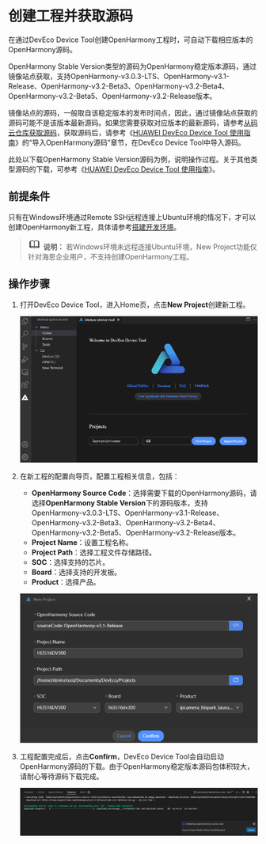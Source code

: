 # 创建工程并获取源码


在通过DevEco Device Tool创建OpenHarmony工程时，可自动下载相应版本的OpenHarmony源码。

OpenHarmony Stable Version类型的源码为OpenHarmony稳定版本源码，通过镜像站点获取，支持OpenHarmony-v3.0.3-LTS、OpenHarmony-v3.1-Release、OpenHarmony-v3.2-Beta3、OpenHarmony-v3.2-Beta4、OpenHarmony-v3.2-Beta5、OpenHarmony-v3.2-Release版本。

镜像站点的源码，一般取自该稳定版本的发布时间点，因此，通过镜像站点获取的源码可能不是该版本最新源码。如果您需要获取对应版本的最新源码，请参考[从码云仓库获取源码](../get-code/sourcecode-acquire.md)，获取源码后，请参考《[HUAWEI DevEco Device Tool 使用指南](https://device.harmonyos.com/cn/docs/documentation/guide/service_introduction-0000001050166905)》的“导入OpenHarmony源码”章节，在DevEco Device Tool中导入源码。

此处以下载OpenHarmony Stable Version源码为例，说明操作过程。关于其他类型源码的下载，可参考《[HUAWEI DevEco Device Tool 使用指南](https://device.harmonyos.com/cn/docs/documentation/guide/service_introduction-0000001050166905)》。


## 前提条件

只有在Windows环境通过Remote SSH远程连接上Ubuntu环境的情况下，才可以创建OpenHarmony新工程，具体请参考[搭建开发环境](quickstart-ide-env-win.md)。

> ![icon-note.gif](public_sys-resources/icon-note.gif) **说明：**
> 若Windows环境未远程连接Ubuntu环境，New Project功能仅针对海思企业用户，不支持创建OpenHarmony工程。


## 操作步骤

1. 打开DevEco Device Tool，进入Home页，点击**New Project**创建新工程。

   ![zh-cn_image_0000001272258726](figures/zh-cn_image_0000001272258726.png)

2. 在新工程的配置向导页，配置工程相关信息，包括：
   - **OpenHarmony Source Code**：选择需要下载的OpenHarmony源码，请选择**OpenHarmony Stable Version**下的源码版本，支持OpenHarmony-v3.0.3-LTS、OpenHarmony-v3.1-Release、OpenHarmony-v3.2-Beta3、OpenHarmony-v3.2-Beta4、OpenHarmony-v3.2-Beta5、OpenHarmony-v3.2-Release版本。
   - **Project Name**：设置工程名称。
   - **Project Path**：选择工程文件存储路径。
   - **SOC**：选择支持的芯片。
   - **Board**：选择支持的开发板。
   - **Product**：选择产品。

   ![zh-cn_image_0000001338187673](figures/zh-cn_image_0000001338187673.png)

3. 工程配置完成后，点击**Confirm**，DevEco Device Tool会自动启动OpenHarmony源码的下载。由于OpenHarmony稳定版本源码包体积较大，请耐心等待源码下载完成。

   ![zh-cn_image_0000001338536201](figures/zh-cn_image_0000001338536201.png)
